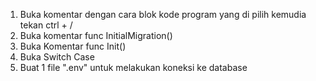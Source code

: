 1. Buka komentar dengan cara blok kode program yang di pilih kemudia tekan ctrl + /
2. Buka komentar func InitialMigration() 
3. Buka Komentar func Init()
4. Buka Switch Case
5. Buat 1 file ".env" untuk melakukan koneksi ke database